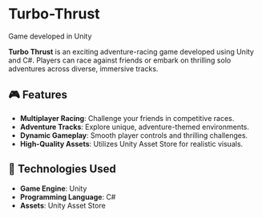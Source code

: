 # Turbo-Thrust
Game developed in Unity

**Turbo Thrust** is an exciting adventure-racing game developed using Unity and C#. Players can race against friends or embark on thrilling solo adventures across diverse, immersive tracks.

## 🎮 Features
- **Multiplayer Racing**: Challenge your friends in competitive races.
- **Adventure Tracks**: Explore unique, adventure-themed environments.
- **Dynamic Gameplay**: Smooth player controls and thrilling challenges.
- **High-Quality Assets**: Utilizes Unity Asset Store for realistic visuals.

## 🔧 Technologies Used
- **Game Engine**: Unity
- **Programming Language**: C#
- **Assets**: Unity Asset Store
 
 
